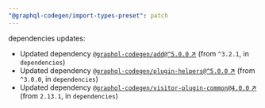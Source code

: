 ```yaml
---
"@graphql-codegen/import-types-preset": patch
---
```

dependencies updates:
  - Updated dependency [`@graphql-codegen/add@^5.0.0` ↗︎](https://www.npmjs.com/package/@graphql-codegen/add/v/5.0.0) (from `^3.2.1`, in `dependencies`)
  - Updated dependency [`@graphql-codegen/plugin-helpers@^5.0.0` ↗︎](https://www.npmjs.com/package/@graphql-codegen/plugin-helpers/v/5.0.0) (from `^3.0.0`, in `dependencies`)
  - Updated dependency [`@graphql-codegen/visitor-plugin-common@4.0.0` ↗︎](https://www.npmjs.com/package/@graphql-codegen/visitor-plugin-common/v/4.0.0) (from `2.13.1`, in `dependencies`)
